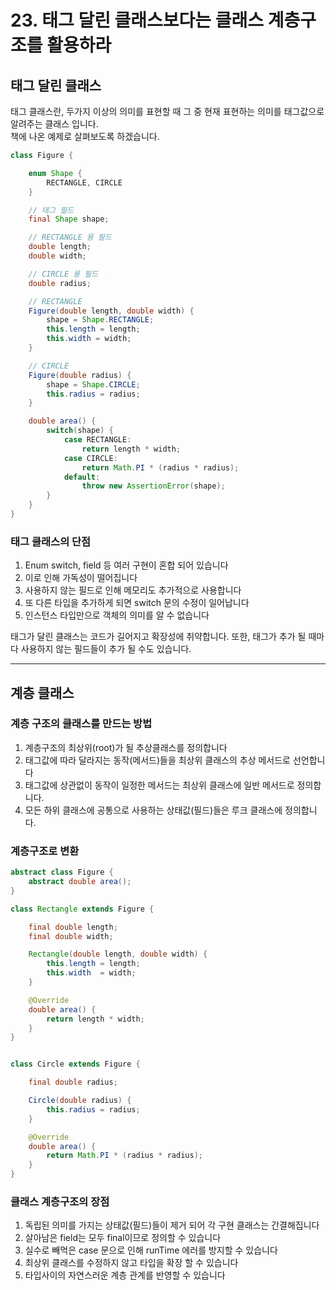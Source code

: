 # 23.  태그 달린 클래스보다는 클래스 계층구조를 활용하라
## 태그 달린 클래스
태그 클래스란, 두가지 이상의 의미를 표현할 때 그 중 현재 표현하는 의미를 태그값으로 알려주는 클래스 입니다. <br/>
책에 나온 예제로 살펴보도록 하겠습니다.

```java
class Figure {

    enum Shape {
        RECTANGLE, CIRCLE
    }

    // 태그 필드
    final Shape shape;

    // RECTANGLE 용 필드
    double length;
    double width;

    // CIRCLE 용 필드
    double radius;

    // RECTANGLE
    Figure(double length, double width) {
        shape = Shape.RECTANGLE;
        this.length = length;
        this.width = width;
    }

    // CIRCLE
    Figure(double radius) {
        shape = Shape.CIRCLE;
        this.radius = radius;
    }

    double area() {
        switch(shape) {
            case RECTANGLE:
                return length * width;
            case CIRCLE:
                return Math.PI * (radius * radius);
            default:
                throw new AssertionError(shape);
        }
    }
}
```

### 태그 클래스의 단점
1. Enum switch, field 등 여러 구현이 혼합 되어 있습니다
2. 이로 인해 가독성이 떨어집니다
3. 사용하지 않는 필드로 인해 메모리도 추가적으로 사용합니다
4. 또 다른 타입을 추가하게 되면 switch 문의 수정이 일어납니다
5. 인스턴스 타입만으로 객체의 의미를 알 수 없습니다

태그가 달린 클래스는 코드가 길어지고 확장성에 취약합니다.
또한, 태그가 추가 될 때마다 사용하지 않는 필드들이 추가 될 수도 있습니다.


---
## 계층 클래스
### 계층 구조의 클래스를 만드는 방법
1. 계층구조의 최상위(root)가 될 추상클래스를 정의합니다
2. 태그값에 따라 달라지는 동작(메서드)들을 최상위 클래스의 추상 메서드로 선언합니다
3. 태그값에 상관없이 동작이 일정한 메서드는 최상위 클래스에 일반 메서드로 정의합니다.
4. 모든 하위 클래스에 공통으로 사용하는 상태값(필드)들은 루크 클래스에 정의합니다.

### 계층구조로 변환
```java
abstract class Figure {
    abstract double area();
}

class Rectangle extends Figure {

    final double length;
    final double width;

    Rectangle(double length, double width) {
        this.length = length;
        this.width  = width;
    }

    @Override
    double area() {
        return length * width;
    }
}


class Circle extends Figure {

    final double radius;

    Circle(double radius) {
        this.radius = radius;
    }

    @Override
    double area() {
        return Math.PI * (radius * radius);
    }
}
```

### 클래스 계층구조의 장점
1. 독립된 의미를 가지는 상태값(필드)들이 제거 되어 각 구현 클래스는 간결해집니다
2. 살아남은 field는 모두 final이므로 정의할 수 있습니다
3. 실수로 빼먹은 case 문으로 인해 runTime 에러를 방지할 수 있습니다
4. 최상위 클래스를 수정하지 않고 타입을 확장 할 수 있습니다
5. 타입사이의 자연스러운 계층 관계를 반영할 수 있습니다
